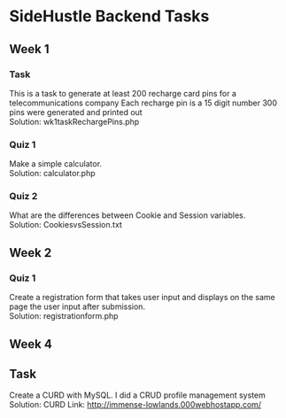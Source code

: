 # SideHustle Backend Tasks
## Week 1 
### Task
This is a task to generate at least 200 recharge card pins for a telecommunications company
Each recharge pin is a 15 digit number
300 pins were generated and printed out  
Solution: wk1taskRechargePins.php

### Quiz 1
Make a simple calculator.  
Solution: calculator.php

### Quiz 2
What are the differences between Cookie and Session variables.  
Solution: CookiesvsSession.txt

## Week 2
### Quiz 1
Create a registration form that takes user input and displays on the same page the user input after submission.  
Solution: registrationform.php

## Week 4
## Task
Create a CURD with MySQL. I did a CRUD profile management system
Solution: CURD
Link: http://immense-lowlands.000webhostapp.com/
